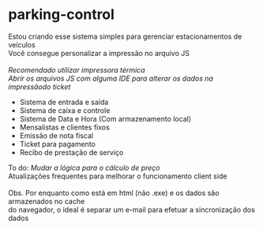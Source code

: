 # parking-control

Estou criando esse sistema simples para gerenciar estacionamentos de veículos <br> Você consegue personalizar a impressão no arquivo JS <br><br> *Recomendado utilizar impressora térmica* <br>
*Abrir os arquivos JS com alguma IDE para alterar os dados na impressãodo ticket*

- Sistema de entrada e saída
- Sistema de caixa e controle
- Sistema de Data e Hora (Com armazenamento local)
- Mensalistas e clientes fixos
- Emissão de nota fiscal
- Ticket para pagamento
- Recibo de prestação de serviço

To do: *Mudar a lógica para o cálculo de preço* <br> Atualizações frequentes para melhorar o funcionamento client side <br><br>
Obs. Por enquanto como está em html (não .exe) e os dados são armazenados no cache <br> do navegador, o ideal é separar um e-mail para efetuar a sincronização dos dados
